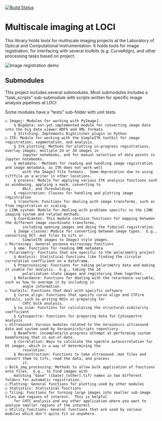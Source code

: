 [![Build Status](https://travis-ci.org/uw-loci/multiscale.svg?branch=master)](https://travis-ci.org/uw-loci/multiscale)

Multiscale imaging at LOCI
===================

This library holds tools for multiscale imaging projects at the Laboratory of Optical and Computational Instrumentation.
It holds tools for image registration, for interfacing with several toolkits (e.g. CurveAlign), and other processing
tasks based on project.

![Image registration demo](demo/Animation.gif)

## Submodules

This project includes several submodules.  Most submodules includes a "task_scripts" sub-submodule 
with scripts written for specific image analysis pipelines at LOCI

Some modules have a "tests" sub-folder with unit tests.
    
    ○ Imagej: Modules for working with PyImageJ.
        § Bigdata: not-yet-implemented module for converting image data into the big data viewer HDF5 and XML formats
        § Stitching: Implements BigStitcher plugin in Python
    ○ ITK: Module for working with the SimpleITK toolkit for image registration, segmentation, and analysis.
        § Itk_plotting: Methods for plotting in-progress registrations, overlay images, multiple 2d or 3d images in 
            Jupyter notebooks, and for manual selection of data points in Jupyter notebooks.
        § metadata:  Methods for reading and handling image registration and image metadata, as ITK does not work well 
            with the ImageJ file formats.  Some deprecation due to using tifffile as a writer in other locations.
        § process: Module for applying various ITK analysis functions such as windowing, applying a mask, converting to 
            8bit, and thresholding.  
        § registration: Classes for handling and plotting image registration 
        § transform: Functions for dealing with image transforms, such as from registration or scaling.
    ○ LINK_system: Module for dealing with problems specific to the LINK imaging system and related methods.
        § Coordiantes: This module contains functions for mapping between the different image coordinate transforms, 
            including opening images and doing the fiducial registration.
        § Image_classes: Module for converting between image types.  E.g., converting OCT .mat files to tifs or 
            SimpleITK images to ImageJ style images.
    ○ Microscopy: General purpose microscopy functions
        § ome: Functions for reading OME metadata 
    ○ Polarimetry: Functions that are specific to the polarimetry project 
        § Analysis: Statistical functions like finding the circular correlation coefficient on a dataframe.
        § Preprocessing: Functions for taking polarimetry data and making it usable for analysis.  E.g., taking the 24 
            polarization state images and registering them together.
        § Retardance: Functions for dealing with the retardance variable, such as how to average it by including in 
            angle information.
    ○ Toolkits: Functions that deal with specific software
        § Curve_align: Functions that specify curve align and CTFire details, such as writing ROIs or preparing for 
            CHTC bulk analysis.
        § Cw_ssim: Functions for calculating the structural-similarity coefficient
        § Cytospectre: Functions for preparing data for Cytospectre analysis
    ○ Ultrasound: Various modules related to the Verasonics ultrasound data and system used by VerasonicsScripts repostiory.
        § Beamform: incomplete/in-progress attempt at performing custom beamforming that is out-of-date.
        § Correlation: Ways to calculate the speckle autocorrelation for US images, which is a way of determining the 
            resolution. 
        § Reconstruction: Functions to take ultrasound .mat files and convert them to tifs, read the data, and process 
            it.
    ○ Bulk_img_processing: Methods to allow bulk application of functions onto files.  E.g., to find images with 
        matching "base" ([base]_[other].tif) names in two different folders for automatic registration.
    ○ Plotting: General functions for plotting used by other modules
    ○ Statistics: Statistical functions
    ○ Tiling: Functions for turning large images into smaller sub-image tiles and regions of interest.  This is helpful 
        for CHTC analysis and any other application where you want to analyze smaller regions of the interest.
    ○ Utility_functions: General functions that are used by various modules which don't quite fit in anywhere.
